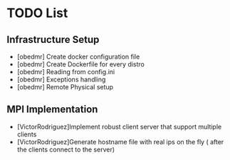 TODO List
======================


Infrastructure Setup
----------------------
- [obedmr] Create docker configuration file 
- [obedmr] Create Dockerfile for every distro
- [obedmr] Reading from config.ini
- [obedmr] Exceptions handling
- [obedmr] Remote Physical setup

MPI Implementation
---------------------
- [VictorRodriguez]Implement robust client server that support multiple clients
- [VictorRodriguez]Generate hostname file with real ips on the fly ( after the
  clients connect to the server)

